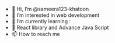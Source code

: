 - 👋 Hi, I’m @sameera123-khatoon
- 👀 I’m interested in web development
- 🌱 I’m currently learning :
- 💞️ React library and Advance Java Script
- 📫 How to reach me

<!---
sameera123-khatoon/sameera123-khatoon is a ✨ special ✨ repository because its `README.md` (this file) appears on your GitHub profile.
You can click the Preview link to take a look at your changes.
--->

